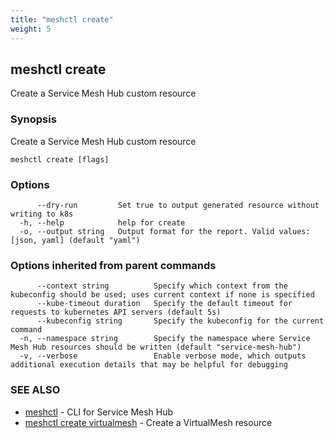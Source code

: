```yaml
---
title: "meshctl create"
weight: 5
---
```

## meshctl create

Create a Service Mesh Hub custom resource

### Synopsis

Create a Service Mesh Hub custom resource

```
meshctl create [flags]
```

### Options

```
      --dry-run         Set true to output generated resource without writing to k8s
  -h, --help            help for create
  -o, --output string   Output format for the report. Valid values: [json, yaml] (default "yaml")
```

### Options inherited from parent commands

```
      --context string          Specify which context from the kubeconfig should be used; uses current context if none is specified
      --kube-timeout duration   Specify the default timeout for requests to kubernetes API servers (default 5s)
      --kubeconfig string       Specify the kubeconfig for the current command
  -n, --namespace string        Specify the namespace where Service Mesh Hub resources should be written (default "service-mesh-hub")
  -v, --verbose                 Enable verbose mode, which outputs additional execution details that may be helpful for debugging
```

### SEE ALSO

* [meshctl](../meshctl)	 - CLI for Service Mesh Hub
* [meshctl create virtualmesh](../meshctl_create_virtualmesh)	 - Create a VirtualMesh resource

